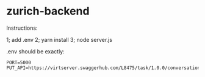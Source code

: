# zurich-backend

Instructions:

1; add .env
2; yarn install
3; node server.js

.env should be exactly:

```
PORT=5000
PUT_API=https://virtserver.swaggerhub.com/L8475/task/1.0.0/conversation/;

